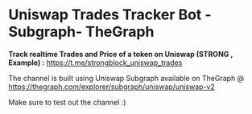# Uniswap Trades Tracker Bot -Subgraph- TheGraph

**Track realtime Trades and Price of a token on Uniswap (STRONG , Example) :** https://t.me/strongblock_uniswap_trades

The channel is built using Uniswap Subgraph available on TheGraph @ https://thegraph.com/explorer/subgraph/uniswap/uniswap-v2

Make sure to test out the channel :)

